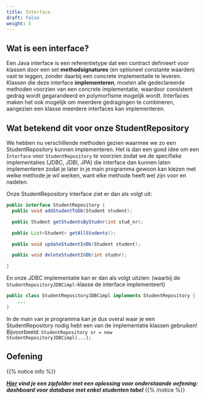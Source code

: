 ```yaml
---
title: Interface
draft: false
weight: 5
---
```


## Wat is een interface?
Een Java interface is een referentietype dat een contract definieert voor klassen door een set **methodsignatures** (en optioneel constante waarden) vast te leggen, zonder daarbij een concrete implementatie te leveren. Klassen die deze interface **implementeren**, moeten alle gedeclareerde methoden voorzien van een concrete implementatie, waardoor consistent gedrag wordt gegarandeerd en polymorfisme mogelijk wordt. Interfaces maken het ook mogelijk om meerdere gedragingen te combineren, aangezien een klasse meerdere interfaces kan implementeren.

## Wat betekend dit voor onze StudentRepository
We hebben nu verschillende methoden gezien waarmee we zo een StudentRepository kunnen implementeren. Het is dan een goed idee om een `Interface` voor `StudentRepository` te voorzien zodat we de specifieke implementaties (JDBC, JDBI, JPA) die interface dan kunnen laten implementeren zodat je later in je main programma gewoon kan kiezen met welke methode je wil werken, want elke methode heeft wel zijn voor en nadelen.

Onze StudentRepository interface ziet er dan als volgt uit:
```java
public interface StudentRepository {
  public void addStudentToDb(Student student);

  public Student getStudentsByStudnr(int stud_nr);

  public List<Student> getAllStudents();

  public void updateStudentInDb(Student student);

  public void deleteStudentInDb(int studnr);

}
```

En onze JDBC implementatie kan er dan als volgt uitzien: (waarbij de `StudentRepositoryJDBCimpl`-klasse de interface implementeert)

```java
public class StudentRepositoryJDBCimpl implements StudentRepository {
    ...
}
```

In de main van je programma kan je dus overal waar je een StudentRepository nodig hebt een van de implementatie klassen gebruiken! Bijvoorbeeld: `StudentRepository sr = new StudentRepositoryJDBCimpl(...);`

## Oefening
{{% notice info %}}
<!-- EXSOL -->
**_[Hier](/files/interface-simple.zip) vind je een zipfolder met een oplossing voor onderstaande oefening: dashboard voor database met enkel studenten tabel_**
{{% /notice %}}
